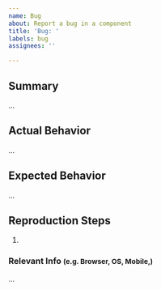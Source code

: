 ```yaml
---
name: Bug
about: Report a bug in a component
title: 'Bug: '
labels: bug
assignees: ''

---
```


## Summary
...
## Actual Behavior
...
## Expected Behavior
...
## Reproduction Steps
1. 

### Relevant Info <small>(e.g. Browser, OS, Mobile,)</small>
...